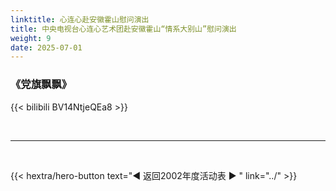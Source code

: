 ```yaml
---
linktitle: 心连心赴安徽霍山慰问演出
title: 中央电视台心连心艺术团赴安徽霍山“情系大别山”慰问演出
weight: 9
date: 2025-07-01
---
```


### 《党旗飘飘》

{{< bilibili BV14NtjeQEa8 >}}


<br>
<hr>
<br>

{{< hextra/hero-button text="◀ 返回2002年度活动表 ▶ " link="../" >}}